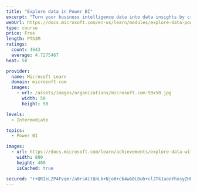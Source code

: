 ```yaml
---
title: "Explore data in Power BI"
excerpt: "Turn your business intelligence data into data insights by creating and configuring Power BI dashboards."
webUrl: https://docs.microsoft.com/en-us/learn/modules/explore-data-power-bi/
type: course
price: Free
length: PT53M
ratings:
  count: 4643
  average: 4.7275467
heat: 58

provider:
  name: Microsoft Learn
  domain: microsoft.com
  images:
    - url: /assets/images/organizations/microsoft.com-50x50.jpg
      width: 50
      height: 50

levels:
  - Intermediate

topics:
  - Power BI

images:
  - url: https://docs.microsoft.com/learn/achievements/explore-data-with-power-bi-desktop-social.png
    width: 800
    height: 400
    isCached: true

secured: "r+QRIeLZP4Fvqmr/a0rsAitQnLk+Njo0+cb4wG0LDuh+clJTk1aooYhxsyZHUWzJTszzKz7a2+EJSqDSIea0ci+0HK4E/I/ciU4qvi7YRUKGSiPZIH1BUXj2zpQvww7oa+lJf+ApRQsm2WiM5KGt8frE4Iq3an9M8+MyTz4H57Hl49RlLJAJl84twoNxlEKm3Jx1Do+9Y4aKloo0DffUaofenaYlxaAvn9LPT13Wqr8YB72l+h2eEvt2ms9K3mvPOLfecPHtyTtM7twzChhN/xxlYZ1JHuiHsuY6neRREVozaOXjAlq4fIJL9HpaEibcb7vjNYejcEyOxK8FCaTFiWEaF+lq+AWzJDMiHlKBa/DZiLFIc0d0z78U8LfwxGwSk2DcFtKHIzb4KMa2e2okyvOq2tnU0dXMQa7Ed1UB+Xg=;lvNBCT6EQTngCxyOw05VfQ=="
---
```


